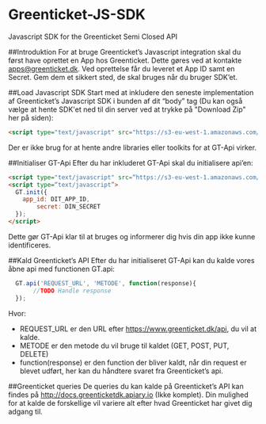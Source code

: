 Greenticket-JS-SDK
==================

Javascript SDK for the Greenticket Semi Closed API

##Introduktion
For at bruge Greenticket’s Javascript integration skal du først have oprettet en App hos Greenticket. Dette gøres ved at kontakte apps@greenticket.dk.
Ved oprettelse får du leveret et App ID samt en Secret. Gem dem et sikkert sted, de skal bruges når du bruger SDK’et.

##Load Javascript SDK
Start med at inkludere den seneste implementation af Greenticket’s Javascript SDK i bunden af dit “body” tag (Du kan også vælge at hente SDK'et ned til din server ved at trykke på "Download Zip" her på siden):

```HTML
<script type="text/javascript" src="https://s3-eu-west-1.amazonaws.com/greenticket-dk/code/js/GT-Api-latest.min.js"></script>
```
Der er ikke brug for at hente andre libraries eller toolkits for at GT-Api virker.

##Initialiser GT-Api
Efter du har inkluderet GT-Api skal du initialisere api’en:
```HTML
<script type="text/javascript" src=“https://s3-eu-west-1.amazonaws.com/greenticket-dk/code/js/GT-Api-latest.min.js"></script>
<script type=“text/javascript”>
  GT.init({
    app_id: DIT_APP_ID,
		secret: DIN_SECRET
  });
</script>
```

Dette gør GT-Api klar til at bruges og informerer dig hvis din app ikke kunne identificeres.

##Kald Greenticket’s API
Efter du har initialiseret GT-Api kan du kalde vores åbne api med functionen GT.api:

```Javascript
  GT.api('REQUEST_URL', 'METODE', function(response){
	   //TODO Handle response
  });
```

Hvor:

* REQUEST_URL er den URL efter https://www.greenticket.dk/api, du vil at kalde.
* METODE er den metode du vil bruge til kaldet (GET, POST, PUT, DELETE)
* function(response) er den function der bliver kaldt, når din request er blevet udført, her kan du håndtere svaret fra Greenticket’s api.

##Greenticket queries
De queries du kan kalde på Greenticket’s API kan findes på http://docs.greenticketdk.apiary.io (Ikke komplet). Din mulighed for at kalde de forskellige vil variere alt efter hvad Greenticket har givet dig adgang til.
